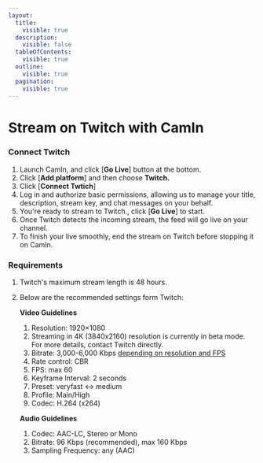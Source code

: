 ```yaml
---
layout:
  title:
    visible: true
  description:
    visible: false
  tableOfContents:
    visible: true
  outline:
    visible: true
  pagination:
    visible: true
---
```


# Stream on Twitch with CamIn

### Connect Twitch <a href="#shou-quan-deng-lu" id="shou-quan-deng-lu"></a>

1. Launch CamIn, and click \[**Go Live**] button at the bottom.
2. Click \[**Add platform**] and then choose **Twitch.**
3. Click \[**Connect Twtich**]
4. Log in and authorize basic permissions, allowing us to manage your title, description, stream key, and chat messages on your behalf.
5. You're ready to stream to Twitch., click \[**Go Live**] to start.
6. Once Twitch detects the incoming stream, the feed will go live on your channel.
7. To finish your live smoothly, end the stream on Twitch before stopping it on CamIn.

### Requirements

1. Twitch's maximum stream length is 48 hours.
2.  Below are the recommended settings form Twitch:

    **Video Guidelines**

    1. Resolution: 1920×1080
    2. Streaming in 4K (3840x2160) resolution is currently in beta mode. For more details, contact Twitch directly.
    3. Bitrate: 3,000-6,000 Kbps [depending on resolution and FPS](https://help.twitch.tv/s/article/broadcasting-guidelines?language=en\_US)
    4. Rate control: CBR
    5. FPS: max 60
    6. Keyframe Interval: 2 seconds
    7. Preset: veryfast <-> medium
    8. Profile: Main/High
    9. Codec: H.264 (x264)

    **Audio Guidelines**

    1. Codec: AAC-LC, Stereo or Mono
    2. Bitrate: 96 Kbps (recommended), max 160 Kbps
    3. Sampling Frequency: any (AAC)

